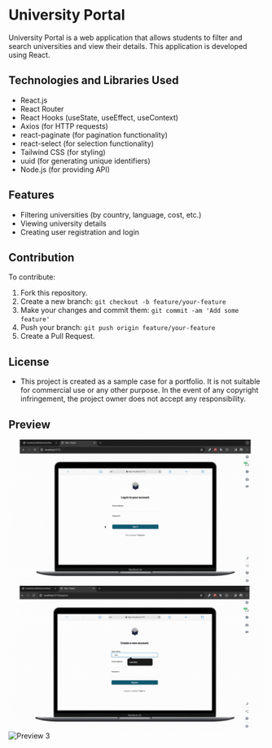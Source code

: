 # University Portal

University Portal is a web application that allows students to filter and search universities and view their details. This application is developed using React.

## Technologies and Libraries Used

- React.js
- React Router
- React Hooks (useState, useEffect, useContext)
- Axios (for HTTP requests)
- react-paginate (for pagination functionality)
- react-select (for selection functionality)
- Tailwind CSS (for styling)
- uuid (for generating unique identifiers)
- Node.js (for providing API)

## Features

- Filtering universities (by country, language, cost, etc.)
- Viewing university details
- Creating user registration and login

## Contribution

To contribute:

1. Fork this repository.
2. Create a new branch: `git checkout -b feature/your-feature`
3. Make your changes and commit them: `git commit -am 'Add some feature'`
4. Push your branch: `git push origin feature/your-feature`
5. Create a Pull Request.

## License

- This project is created as a sample case for a portfolio. It is not suitable for commercial use or any other purpose. In the event of any copyright infringement, the project owner does not accept any responsibility.

## Preview

![Preview 1](/public/preview/preview1.gif)
![Preview 2](/public/preview/preview2.gif)
![Preview 3](/public/preview/preview3.gif)
